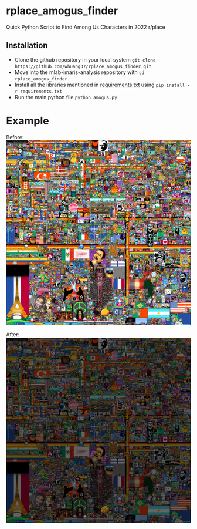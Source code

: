 # rplace_amogus_finder
Quick Python Script to Find Among Us Characters in 2022 r/place

## Installation
- Clone the github repository in your local system `git clone https://github.com/whuang37/rplace_amogus_finder.git`
- Move into the mlab-imaris-analysis repository with `cd rplace_amogus_finder`
- Install all the libraries mentioned in [requirements.txt](https://github.com/whuang37/biondi_body_client/blob/master/requirements.txt) using `pip install -r requirements.txt`
- Run the main python file `python amogus.py`

# Example
Before:
![before](https://github.com/whuang37/rplace_amogus_finder/blob/master/data/before.png)

After:
![after](https://github.com/whuang37/rplace_amogus_finder/blob/master/data/final.png)
